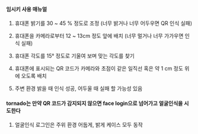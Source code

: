 #### 임시키 사용 매뉴얼

1. 휴대폰 밝기를 30 ~ 45 % 정도로 조정 (너무 밝거나 너무 어두우면 QR 인식 실패)

2. 휴대폰을 카메라로부터 12 ~ 13cm 정도 앞에 배치 (너무 멀거나 너무 가가우면 인식 실패)

3. 휴대폰 각도를 15° 정도로 기울여 보며 맞는 각도를 찾기

4. 휴대폰에 표시되는 QR 코드가 카메라와 초점이 같은 일직선 혹은 약 1 cm 정도 위에 오도록 배치

5. 주변 환경 밝을 때 인식 성공, 어두울 때 실패 할 가능성 있음

#### tornado는 만약 QR 코드가 감지되지 않으면 face login으로 넘어가고 얼굴인식을 시도한다

1. 얼굴인식 로그인은 주위 환경 어둡게, 밝게 케이스 모두 동작
